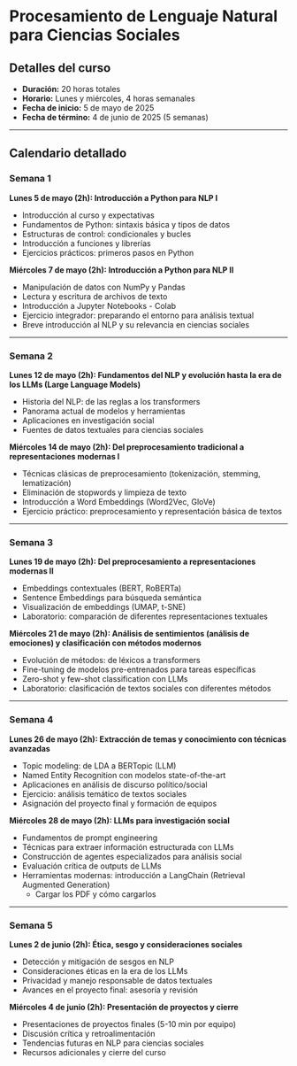 # Procesamiento de Lenguaje Natural para Ciencias Sociales

## Detalles del curso

- **Duración:** 20 horas totales  
- **Horario:** Lunes y miércoles, 4 horas semanales  
- **Fecha de inicio:** 5 de mayo de 2025  
- **Fecha de término:** 4 de junio de 2025 (5 semanas)  

---

## Calendario detallado

### Semana 1

**Lunes 5 de mayo (2h): Introducción a Python para NLP I**
- Introducción al curso y expectativas  
- Fundamentos de Python: sintaxis básica y tipos de datos  
- Estructuras de control: condicionales y bucles  
- Introducción a funciones y librerías  
- Ejercicios prácticos: primeros pasos en Python  

**Miércoles 7 de mayo (2h): Introducción a Python para NLP II**
- Manipulación de datos con NumPy y Pandas  
- Lectura y escritura de archivos de texto  
- Introducción a Jupyter Notebooks - Colab  
- Ejercicio integrador: preparando el entorno para análisis textual  
- Breve introducción al NLP y su relevancia en ciencias sociales  

---

### Semana 2

**Lunes 12 de mayo (2h): Fundamentos del NLP y evolución hasta la era de los LLMs (Large Language Models)**
- Historia del NLP: de las reglas a los transformers  
- Panorama actual de modelos y herramientas  
- Aplicaciones en investigación social  
- Fuentes de datos textuales para ciencias sociales  

**Miércoles 14 de mayo (2h): Del preprocesamiento tradicional a representaciones modernas I**
- Técnicas clásicas de preprocesamiento (tokenización, stemming, lematización)  
- Eliminación de stopwords y limpieza de texto  
- Introducción a Word Embeddings (Word2Vec, GloVe)  
- Ejercicio práctico: preprocesamiento y representación básica de textos  

---

### Semana 3

**Lunes 19 de mayo (2h): Del preprocesamiento a representaciones modernas II**
- Embeddings contextuales (BERT, RoBERTa)  
- Sentence Embeddings para búsqueda semántica  
- Visualización de embeddings (UMAP, t-SNE)  
- Laboratorio: comparación de diferentes representaciones textuales  

**Miércoles 21 de mayo (2h): Análisis de sentimientos (análisis de emociones) y clasificación con métodos modernos**
- Evolución de métodos: de léxicos a transformers  
- Fine-tuning de modelos pre-entrenados para tareas específicas  
- Zero-shot y few-shot classification con LLMs  
- Laboratorio: clasificación de textos sociales con diferentes métodos  

---

### Semana 4

**Lunes 26 de mayo (2h): Extracción de temas y conocimiento con técnicas avanzadas**
- Topic modeling: de LDA a BERTopic (LLM)  
- Named Entity Recognition con modelos state-of-the-art  
- Aplicaciones en análisis de discurso político/social  
- Ejercicio: análisis temático de textos sociales  
- Asignación del proyecto final y formación de equipos  

**Miércoles 28 de mayo (2h): LLMs para investigación social**
- Fundamentos de prompt engineering  
- Técnicas para extraer información estructurada con LLMs  
- Construcción de agentes especializados para análisis social  
- Evaluación crítica de outputs de LLMs  
- Herramientas modernas: introducción a LangChain (Retrieval Augmented Generation)  
  - Cargar los PDF y cómo cargarlos  

---

### Semana 5

**Lunes 2 de junio (2h): Ética, sesgo y consideraciones sociales**
- Detección y mitigación de sesgos en NLP  
- Consideraciones éticas en la era de los LLMs  
- Privacidad y manejo responsable de datos textuales  
- Avances en el proyecto final: asesoría y revisión  

**Miércoles 4 de junio (2h): Presentación de proyectos y cierre**
- Presentaciones de proyectos finales (5-10 min por equipo)  
- Discusión crítica y retroalimentación  
- Tendencias futuras en NLP para ciencias sociales  
- Recursos adicionales y cierre del curso
